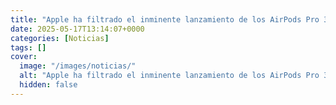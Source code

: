 ```yaml
---
title: "Apple ha filtrado el inminente lanzamiento de los AirPods Pro 3"
date: 2025-05-17T13:14:07+0000
categories: [Noticias]
tags: []
cover:
  image: "/images/noticias/"
  alt: "Apple ha filtrado el inminente lanzamiento de los AirPods Pro 3"
  hidden: false
---
```



